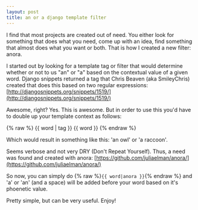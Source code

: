 ```yaml
---
layout: post
title: an or a django template filter
---
```


I find that most projects are created out of need. You either look for something that does what you need, come up with an idea, find something that almost does what you want or both. That is how I created a new filter: anora.

I started out by looking for a template tag or filter that would determine whether or not to us "an" or "a" based on the contextual value of a given word. Django snippets returned a tag that Chris Beaven (aka SmileyChris) created that does this based on two regular expressions: [http://djangosnippets.org/snippets/1519/](http://djangosnippets.org/snippets/1519/)

Awesome, right? Yes. This is awesome. But in order to use this you'd have to double up your template context as follows:

{% raw %}
	{{ word | tag }} {{ word }}
{% endraw %}

Which would result in something like this: 'an owl' or 'a raccoon'.

Seems verbose and not very DRY (Don't Repeat Yourself). Thus, a need was found and created with anora: [https://github.com/juliaelman/anora/](https://github.com/juliaelman/anora/)

So now, you can simply do {% raw %}`{{ word|anora }}`{% endraw %} and 'a' or 'an' (and a space) will be added before your word based on it's phoenetic value.

Pretty simple, but can be very useful. Enjoy!
